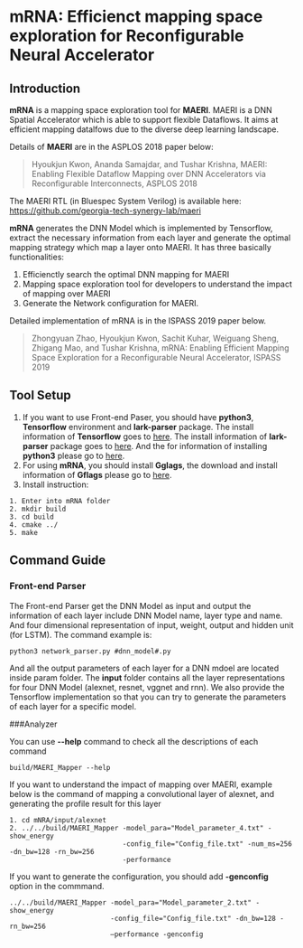 # mRNA: Efficienct mapping space exploration for Reconfigurable Neural Accelerator
## Introduction
**mRNA** is a mapping space exploration tool for **MAERI**. 
MAERI is a DNN Spatial Accelerator which is able to support flexible Dataflows. It aims at efficient mapping datalfows due to the diverse deep learning landscape.

Details of **MAERI** are in the ASPLOS 2018 paper below:

>Hyoukjun Kwon, Ananda Samajdar, and Tushar Krishna, MAERI: Enabling Flexible Dataflow Mapping over DNN Accelerators via Reconfigurable Interconnects, ASPLOS 2018

The MAERI RTL (in Bluespec System Verilog) is available here: https://github.com/georgia-tech-synergy-lab/maeri

**mRNA** generates the DNN Model which is implemented by Tensorflow, extract the necessary information from each layer and generate the optimal mapping strategy which map a layer onto MAERI. It has three basically functionalities:

1. Efficienctly search the optimal DNN mapping for MAERI
2. Mapping space exploration tool for developers to understand the impact of mapping over MAERI
3. Generate the Network configuration for MAERI.

Detailed implementation of mRNA is in the ISPASS 2019 paper below.
>Zhongyuan Zhao, Hyoukjun Kwon, Sachit Kuhar, Weiguang Sheng, Zhigang Mao, and Tushar Krishna, mRNA: Enabling Efficient Mapping Space Exploration for a Reconfigurable Neural Accelerator, ISPASS 2019

## Tool Setup
1. If you want to use Front-end Paser, you should have **python3**, **Tensorflow** environment and **lark-parser** package. The install information of **Tensorflow** goes to 
[here](https://tensorflow.google.cn/install). The install information of **lark-parser** package goes to 
[here](https://github.com/lark-parser/lark). And the for information of installing **python3** please go to [here](https://www.python.org/downloads/).
2. For using **mRNA**, you should install **Gglags**, the download and install information of **Gflags** please go to [here](https://github.com/gflags/gflags).
3. Install instruction:

```
1. Enter into mRNA folder
2. mkdir build
3. cd build
4. cmake ../
5. make
```

## Command Guide

### Front-end Parser
The Front-end Parser get the DNN Model as input and output the information of each layer include DNN Model name, layer type and name. And four dimensional representation of input, weight, output and hidden unit (for LSTM). The command example is:

```
python3 network_parser.py #dnn_model#.py
```
And all the output parameters of each layer for a DNN mdoel are located inside param folder. 
The **input** folder contains all the layer representations for four DNN Model (alexnet, resnet, vggnet and rnn). We also provide the Tensorflow implementation so that you can try to generate the parameters of each layer for a specific model.  

###Analyzer

You can use **--help** command to check all the descriptions of each command

```
build/MAERI_Mapper --help
```
If you want to understand the impact of mapping over MAERI, example below is the command of mapping a convolutional layer of alexnet, and generating the profile result for this layer

```
1. cd mNRA/input/alexnet
2. ../../build/MAERI_Mapper -model_para="Model_parameter_4.txt" -show_energy 
                            -config_file="Config_file.txt" -num_ms=256 -dn_bw=128 -rn_bw=256 
                            -performance
```
If you want to generate the configuration, you should add **-genconfig** option in the commmand.

```
../../build/MAERI_Mapper -model_para="Model_parameter_2.txt" -show_energy 
                         -config_file="Config_file.txt" -dn_bw=128 -rn_bw=256 
                         –performance -genconfig
```


